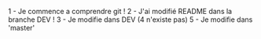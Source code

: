 1 - Je commence a comprendre git !
2 - J'ai modifié README dans la branche DEV !
3 - Je modifie dans DEV
(4 n'existe pas)
5 - Je modifie dans 'master'